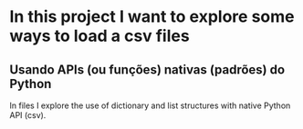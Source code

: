 # In this project I want to explore some ways to load a csv files

## Usando APIs (ou funções) nativas (padrões) do Python
In files I explore the use of dictionary and list structures with native Python API (csv).